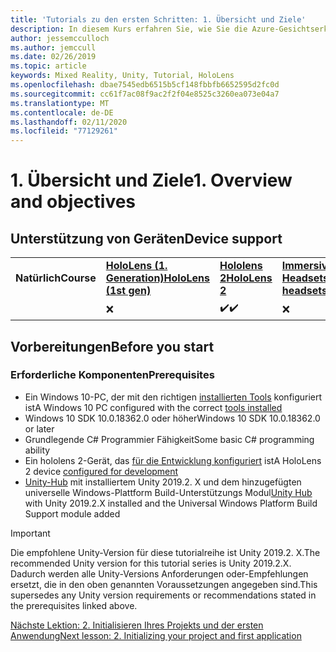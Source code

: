 ```yaml
---
title: 'Tutorials zu den ersten Schritten: 1. Übersicht und Ziele'
description: In diesem Kurs erfahren Sie, wie Sie die Azure-Gesichtserkennung in einer Mixed Reality-Anwendung implementieren.
author: jessemcculloch
ms.author: jemccull
ms.date: 02/26/2019
ms.topic: article
keywords: Mixed Reality, Unity, Tutorial, HoloLens
ms.openlocfilehash: dbae7545edb6515b5cf148fbbfb6652595d2fc0d
ms.sourcegitcommit: cc61f7ac08f9ac2f2f04e8525c3260ea073e04a7
ms.translationtype: MT
ms.contentlocale: de-DE
ms.lasthandoff: 02/11/2020
ms.locfileid: "77129261"
---
```

# <a name="1-overview-and-objectives"></a><span data-ttu-id="40965-105">1. Übersicht und Ziele</span><span class="sxs-lookup"><span data-stu-id="40965-105">1. Overview and objectives</span></span>

## <a name="device-support"></a><span data-ttu-id="40965-106">Unterstützung von Geräten</span><span class="sxs-lookup"><span data-stu-id="40965-106">Device support</span></span>

<table>
    <colgroup>
    <col width="25%" />
    <col width="25%" />
    <col width="25%" />
    <col width="25%" />
    </colgroup>
    <tr>
        <td><span data-ttu-id="40965-107"><strong>Natürlich</strong></span><span class="sxs-lookup"><span data-stu-id="40965-107"><strong>Course</strong></span></span></td>
        <td><span data-ttu-id="40965-108"><a href="hololens-hardware-details.md"><strong>HoloLens (1. Generation)</strong></a></span><span class="sxs-lookup"><span data-stu-id="40965-108"><a href="hololens-hardware-details.md"><strong>HoloLens (1st gen)</strong></a></span></span></td>
        <td><span data-ttu-id="40965-109"><a href="https://www.microsoft.com//hololens/hardware"><strong>Hololens 2</strong></a></span><span class="sxs-lookup"><span data-stu-id="40965-109"><a href="https://www.microsoft.com//hololens/hardware"><strong>HoloLens 2</strong></a></span></span></td>
        <td><span data-ttu-id="40965-110"><a href="immersive-headset-hardware-details.md"><strong>Immersive Headsets</strong></a></span><span class="sxs-lookup"><span data-stu-id="40965-110"><a href="immersive-headset-hardware-details.md"><strong>Immersive headsets</strong></a></span></span></td>
    </tr>
     <tr>
        <td></td>
        <td>❌</td>
        <td><span data-ttu-id="40965-111">✔️</span><span class="sxs-lookup"><span data-stu-id="40965-111">✔️</span></span></td>
        <td>❌</td>
    </tr>
</table>

## <a name="before-you-start"></a><span data-ttu-id="40965-112">Vorbereitungen</span><span class="sxs-lookup"><span data-stu-id="40965-112">Before you start</span></span>

### <a name="prerequisites"></a><span data-ttu-id="40965-113">Erforderliche Komponenten</span><span class="sxs-lookup"><span data-stu-id="40965-113">Prerequisites</span></span>

* <span data-ttu-id="40965-114">Ein Windows 10-PC, der mit den richtigen [installierten Tools](install-the-tools.md) konfiguriert ist</span><span class="sxs-lookup"><span data-stu-id="40965-114">A Windows 10 PC configured with the correct [tools installed](install-the-tools.md)</span></span>
* <span data-ttu-id="40965-115">Windows 10 SDK 10.0.18362.0 oder höher</span><span class="sxs-lookup"><span data-stu-id="40965-115">Windows 10 SDK 10.0.18362.0 or later</span></span>
* <span data-ttu-id="40965-116">Grundlegende C# Programmier Fähigkeit</span><span class="sxs-lookup"><span data-stu-id="40965-116">Some basic C# programming ability</span></span>
* <span data-ttu-id="40965-117">Ein hololens 2-Gerät, das [für die Entwicklung konfiguriert](using-visual-studio.md#enabling-developer-mode) ist</span><span class="sxs-lookup"><span data-stu-id="40965-117">A HoloLens 2 device [configured for development](using-visual-studio.md#enabling-developer-mode)</span></span>
* <span data-ttu-id="40965-118"><a href="https://docs.unity3d.com/Manual/GettingStartedInstallingHub.html" target="_blank">Unity-Hub</a> mit installiertem Unity 2019.2. X und dem hinzugefügten universelle Windows-Plattform Build-Unterstützungs Modul</span><span class="sxs-lookup"><span data-stu-id="40965-118"><a href="https://docs.unity3d.com/Manual/GettingStartedInstallingHub.html" target="_blank">Unity Hub</a> with Unity 2019.2.X installed and the Universal Windows Platform Build Support module added</span></span>

> [!IMPORTANT]
> <span data-ttu-id="40965-119">Die empfohlene Unity-Version für diese tutorialreihe ist Unity 2019.2. X.</span><span class="sxs-lookup"><span data-stu-id="40965-119">The recommended Unity version for this tutorial series is Unity 2019.2.X.</span></span> <span data-ttu-id="40965-120">Dadurch werden alle Unity-Versions Anforderungen oder-Empfehlungen ersetzt, die in den oben genannten Voraussetzungen angegeben sind.</span><span class="sxs-lookup"><span data-stu-id="40965-120">This supersedes any Unity version requirements or recommendations stated in the prerequisites linked above.</span></span>

[<span data-ttu-id="40965-121">Nächste Lektion: 2. Initialisieren Ihres Projekts und der ersten Anwendung</span><span class="sxs-lookup"><span data-stu-id="40965-121">Next lesson: 2. Initializing your project and first application</span></span>](mrlearning-base-ch1.md)
